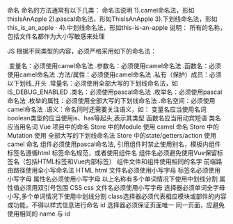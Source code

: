 命名
命名的方法通常有以下几类：
命名法说明
1).camel命名法，形如thisIsAnApple
2).pascal命名法，形如ThisIsAnApple
3).下划线命名法，形如this_is_an_apple ·
4).中划线命名法，形如this-is-an-apple
说明： 所有的名称，包括文件名都作为大小写敏感来处理

JS
根据不同类型的内容，必须严格采用如下的命名法：

.变量名：必须使用camel命名法
.参数名：必须使用camel命名法
.函数名：必须使用camel命名法
.方法/属性：必须使用camel命名法
.私有（保护）成员：必须以下划线_开头
.常量名：必须使用全部大写的下划线命名法，如IS_DEBUG_ENABLED
.类名：必须使用pascal命名法
.枚举名：必须使用pascal命名法
.枚举的属性：必须使用全部大写的下划线命名法
.命名空间：必须使用camel命名法
.语义：命名同时还需要关注语义，如：
变量名应当使用名词
boolean类型的应当使用is、has等起头,表示其类型
函数名应当用动宾短语
类名应当用名词
Vue 项目中的命名
Store 中的Module 使用 camel 命名
Store 中的Mutation 使用 全部大写的下划线命名法
Store 中的state/getters/action 使用 camel 命名
组件必须使用pascal命名法,
引用组件时禁止使用别名，模板内组件标签名遵循html 标签命名规范，或者使用组件名
组件名必须避免使用Vue保留标签名（包括HTML标签和Vue内部标签）
组件文件和组件使用相同的名字
前端路由路径使用全小写命名法
HTML
html 文件名必须使用小写字母
标签名必须使用小写字母
属性名必须使用小写字母
以上名称有多个单词情况下使用中划线分割
属性值必须用双引号包围
CSS
css 文件名必须使用小写字母
选择器必须单词全字母小写,多个单词情况下使用中划线分割
class选择器必须代表相应模块或部件的内容或功能，不得以样式信息进行命名
id 选择器必须保证页面唯一
同一页面，应避免使用相同的 name 与 id